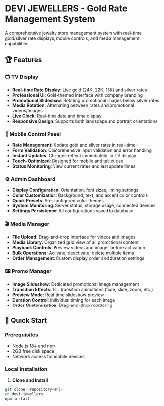 # DEVI JEWELLERS - Gold Rate Management System

A comprehensive jewelry store management system with real-time gold/silver rate displays, mobile controls, and media management capabilities.

## 🏆 Features

### 📺 TV Display
- **Real-time Rate Display**: Live gold (24K, 22K, 18K) and silver rates
- **Professional UI**: Gold-themed interface with company branding
- **Promotional Slideshow**: Rotating promotional images below silver rates
- **Media Rotation**: Alternating between rates and promotional videos/images
- **Live Clock**: Real-time date and time display
- **Responsive Design**: Supports both landscape and portrait orientations

### 📱 Mobile Control Panel
- **Rate Management**: Update gold and silver rates in real-time
- **Form Validation**: Comprehensive input validation and error handling
- **Instant Updates**: Changes reflect immediately on TV display
- **Touch-Optimized**: Designed for mobile and tablet use
- **Status Monitoring**: View current rates and last update times

### ⚙️ Admin Dashboard
- **Display Configuration**: Orientation, font sizes, timing settings
- **Color Customization**: Background, text, and accent color controls
- **Quick Presets**: Pre-configured color themes
- **System Monitoring**: Server status, storage usage, connected devices
- **Settings Persistence**: All configurations saved to database

### 🎬 Media Manager
- **File Upload**: Drag-and-drop interface for videos and images
- **Media Library**: Organized grid view of all promotional content
- **Playback Controls**: Preview videos and images before activation
- **Bulk Operations**: Activate, deactivate, delete multiple items
- **Order Management**: Custom display order and duration settings

### 🖼️ Promo Manager
- **Image Slideshow**: Dedicated promotional image management
- **Transition Effects**: 10+ transition animations (fade, slide, zoom, etc.)
- **Preview Mode**: Real-time slideshow preview
- **Duration Control**: Individual timing for each image
- **Order Customization**: Drag-and-drop reordering

## 🚀 Quick Start

### Prerequisites
- Node.js 18+ and npm
- 2GB free disk space
- Network access for mobile devices

### Local Installation

1. **Clone and Install**
```bash
git clone <repository-url>
cd devi-jewellers
npm install
